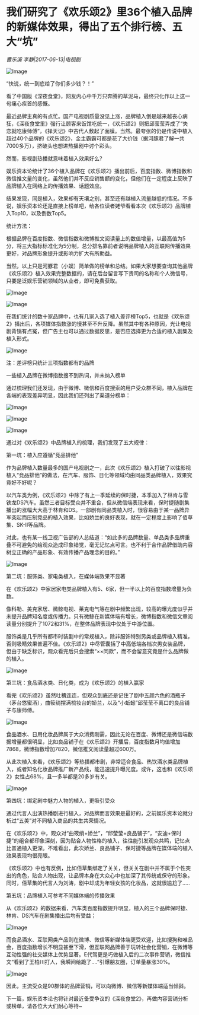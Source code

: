 # 我们研究了《欢乐颂2》里36个植入品牌的新媒体效果，得出了五个排行榜、五大“坑”

*曹乐溪 李静|2017-06-13|电视剧*

![Image](http://p1.pstatp.com/large/26f00004ce0e5fdfc0e9)

“快说，统一到底给了你们多少钱？！”

看了中国版《深夜食堂》，网友内心中千万只奔腾的草泥马，最终只化作以上这一句痛心疾首的感慨。

最近品牌主真的有点忙。国产电视剧质量没见上涨，品牌植入倒是越来越丧心病狂，《深夜食堂里》强行让顾客来饭馆吃统一，《欢乐颂2》则把邱莹莹弄成了“失恋就吃康师傅”，《择天记》中古代人敷起了面膜。当然。最夸张的仍是传说中植入超过40个品牌的《欢乐颂2》，金主霸霸可都是花了大价钱（据河豚君了解一共7000多万），挤破头也想进热播剧中讨个彩头。

然而，影视剧热播就意味着植入效果好么?

娱乐资本论统计了36个植入品牌在《欢乐颂2》播出前后，百度指数、微博指数和微信推文量的变化，虽然他们并不反应销售额的变化，但他们在一定程度上反映了品牌植入在网络上的传播效果、话题效应。

结果发现，同是植入，效果却有天壤之别，甚至还有越植入流量越低的情况。不多说，娱乐资本论还是直接上榜单吧，给各位读者姥爷看看本次《欢乐颂2》品牌植入Top10，以及倒数Top5。

统计方法：

根据品牌在百度指数、微信指数和微博推文阅读量上的数值增量，以最高值为5分，将三大指标标准化为5分制，总分排名靠前者说明品牌植入的互联网传播效果更好，对品牌形象提升或影响力扩大有所助益。

当然，以上只是河豚君（小娱）简单做的榜单和总结。如果大家想要查询其他品牌《欢乐颂2》植入效果完整数据的，请在后台留言写下贵司的名称和个人微信号，只要是泛娱乐营销领域的从业者，即可免费获取。

![Image](http://p1.pstatp.com/large/26f00004ce0f7e432a2c)

![Image](http://p1.pstatp.com/large/26ef000244e3de8f5d5f)

在我们统计的数十家品牌中，也有几家入选了植入差评榜Top5，也就是《欢乐颂2》播出后，各项媒体指数涨的慢甚至不升反降。虽然其中有各种原因，光让电视剧背锅有点冤，但广告主也可以通过数据反思，是否应选择更为合适的植入剧集及植入形式。

![Image](http://p3.pstatp.com/large/26ec0001a78afd59c40c)

注：差评榜只统计三项指数都有的品牌

一些植入品牌在微博指数搜不到热词，并未纳入榜单

通过梳理我们还发现，由于微博、微信和百度搜索的用户受众群不同，植入品牌在各端的表现差异明显，因此我们还列出了渠道分榜单：

![Image](http://p3.pstatp.com/large/26ec0001a78c57624b40)

![Image](http://p3.pstatp.com/large/26f10004cd53e8d6d79c)

![Image](http://p3.pstatp.com/large/26f00004ce116bb360ba)

通过对《欢乐颂2》中品牌植入的梳理，我们发现了五大规律：

第一坑：植入应遵循“竞品排他”

作为品牌植入数量最多的国产电视剧之一，此次《欢乐颂2》植入打破了以往影视植入“竞品排他”的做法，在汽车、服饰、日化等领域均由同品类品牌植入，效果究竟好不好呢？

以汽车类为例，《欢乐颂2》中除了有上一季延续的保时捷，本季加入了林肯与雪铁龙DS汽车。虽然三者目标受众并不重合，但从微信端表现来看，保时捷随剧集播出的涨幅大大高于林肯和DS。一部剧有同品类植入时，很容易由于某一品牌异军突起而压制竞品的植入效果，比如娇兰的良好表现，就在一定程度上影响了佰草集、SK-II等品牌。

对此，也有某一线卫视广告部的人总结道：“如此多的品牌数量、单品类多品牌重叠不可避免的给观众造成印象错觉，毫无记忆点可言。也不利于合作品牌借助内容树立正确的产品形象、有效传播产品理念的目的。”

![Image](http://p9.pstatp.com/large/26ec0001a78e27893967)

第二坑：服饰类、家电类植入，在媒体端效果不显著

在《欢乐颂2》中家居家电类品牌植入有5、6家，但一半以上的百度指数增量为负数。

像科勒、美克家居、微鲸电视、莱克电气等在剧中频繁出现，较高的曝光度似乎并未提升品牌知名度或传播力。只有微鲸在新媒体端有增长，微博指数和微信文章阅读量分别提升了1072和31%，在整体品牌表现中仅处于中游位置。

服饰类是几乎所有都市时装剧中的常规植入，除非服饰特别另类或品牌植入精准，否则吸睛效果普遍不佳。《欢乐颂2》中尽管囊括了中高低端各档次男女装品牌，但由于缺乏标识，观众看完后只会搜索“××同款”，而不会留意究竟是什么品牌做的植入。

![Image](http://p3.pstatp.com/large/26ef000244e493887225)

第三坑：食品酒水类、日化类，成为《欢乐颂2》的植入赢家

看完《欢乐颂2》虽然吐槽连连，但观众到底还是记住了剧中五颜六色的酒瓶子（茅台悠蜜酒），曲筱绡摆满梳妆台的娇兰，以及“小蚯蚓”邱莹莹不离口的良品铺子与康师傅。

![Image](http://p3.pstatp.com/large/26f00004ce124b200144)

食品酒水、日用化妆品牌属于大众消费刚需，因此无论在百度、微博还是微信端数据增量都很明显，比如良品铺子在《欢乐颂2》开播后，百度指数月均值增加7868，微博指数增加7820，微信推文阅读量超过600万。

从此次植入来看，《欢乐颂2》等热播都市剧，非常适合食品、热饮酒水类品牌植入，或者知名化妆品牌推广新产品线，能迅速提升曝光度。或许，这也和《欢乐颂2》女性占68%，且一多半都是20多岁有关。

![Image](http://p1.pstatp.com/large/26f10004cd554c1a10b5)

第四坑：绑定剧中魅力人物的植入，更吸引受众

通过代言人出演热播剧进行植入，对品牌而言效果是最好的，之前娱乐资本论就分析过“五美”对不同植入商品的共生共荣情况。

在《欢乐颂2》中，观众对“曲筱绡+娇兰”，“邱莹莹+良品铺子”，“安迪+保时捷”的组合都印象深刻，因为贴合人物性格的植入，往往能引发观众共鸣，记忆点比普通植入更深。不难看出，此次娇兰、良品铺子、保时捷等品牌在媒体端的植入效果表现均很亮眼。

《欢乐颂2》中也有反例，比如佰草集绑定了关关，但关关在剧中并不属于个性突出的角色，贴合人物出现，让品牌本身在大众心中也加深了其传统或保守的形象。同时，佰草集的代言人为刘涛，剧中却成为年轻女孩的化妆品，这就很尴尬了.....

第五坑：品牌植入可参考不同媒体端的传播效果

从《欢乐颂2》的数据来看，汽车类百度指数提升明显，植入的三个品牌保时捷、林肯、DS汽车在剧集播出后均有受益；

![Image](http://p3.pstatp.com/large/26f00004ce1574280f3f)

而食品酒水、互联网类产品则在微博、微信等新媒体端更受欢迎，比如搜狗和唯品会，百度指数增长不明显甚至下滑，但互联网品牌善于玩转社会化营销，在微博等互动性强的社交媒体上优势显著。E代驾更是巧做植入后的二次事件营销，微信推文“看到了王柏川打人，我瞬间给跪了....”引爆朋友圈，订单量暴涨30%。

![Image](http://p3.pstatp.com/large/26ee0005659cbf1c3794)

因此，主流受众是90群体的品牌营销，可以向微博、微信等新媒体端适当倾斜。

下一篇，娱乐资本论也将针对最近备受争议的《深夜食堂2》，再做内容营销分析或榜单，请各位大大们耐心等待~


